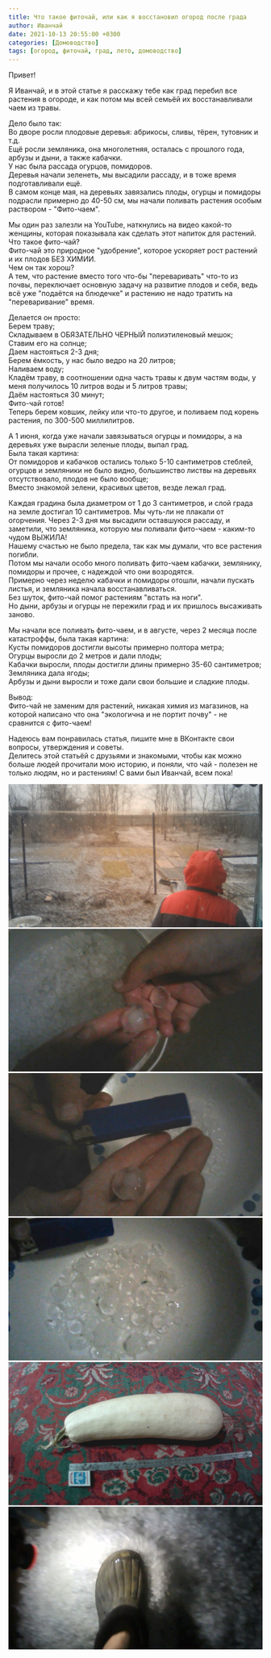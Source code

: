 ```yaml
---
title: Что такое фиточай, или как я восстановил огород после града
author: Иванчай
date: 2021-10-13 20:55:00 +0300
categories: [Домоводство]
tags: [огород, фиточай, град, лето, домоводство]
---
```


Привет!

Я Иванчай, и в этой статье я расскажу тебе как град перебил все
растения в огороде, и как потом мы всей семьёй их
восстанавливали чаем из травы.

Дело было так:  
Во дворе росли плодовые деревья: абрикосы, сливы, тёрен,
тутовник и т.д.  
Ещё росли земляника, она многолетняя, осталась с прошлого года,
арбузы и дыни, а также кабачки.  
У нас была рассада огурцов, помидоров.  
Деревья начали зеленеть, мы высадили рассаду, и в тоже время
подготавливали ещё.  
В самом конце мая, на деревьях завязались плоды, огурцы и
помидоры подрасли примерно до 40-50 см, мы начали поливать
растения особым раствором - "Фито-чаем".

Мы один раз залезли на YouTube, наткнулись на видео какой-то
женщины, которая показывала как сделать этот напиток для
растений.  
Что такое фито-чай?  
Фито-чай это природное "удобрение", которое ускоряет рост
растений и их плодов БЕЗ ХИМИИ.  
Чем он так хорош?  
А тем, что растение вместо того что-бы "переваривать" что-то из
почвы, переключает основную задачу на развитие плодов и себя,
ведь всё уже "подаётся на блюдечке" и растению не надо тратить
на "переваривание" время.

Делается он просто:  
Берем траву;  
Складываем в ОБЯЗАТЕЛЬНО ЧЕРНЫЙ полиэтиленовый мешок;  
Ставим его на солнце;  
Даем настояться 2-3 дня;  
Берем ёмкость, у наc было ведро на 20 литров;  
Наливаем воду;  
Кладём траву, в соотношении одна часть травы к двум частям воды,
у меня получилось 10 литров воды и 5 литров травы;  
Даём настояться 30 минут;  
Фито-чай готов!  
Теперь берем ковшик, лейку или что-то другое, и поливаем под
корень растения, по 300-500 миллилитров.

А 1 июня, когда уже начали завязываться огурцы и помидоры, а на
деревьях уже вырасли зеленые плоды, выпал град.  
Была такая картина:  
От помидоров и кабачков остались только 5-10 сантиметров
стеблей, огурцов и земляники не было видно, большинство листвы
на деревьях отсутствовало, плодов не было вообще;  
Вместо знакомой зелени, красивых цветов, везде лежал град.

Каждая градина была диаметром от 1 до 3 сантиметров, и слой
града на земле достигал 10 сантиметров.
Мы чуть-ли не плакали от огорчения.
Через 2-3 дня мы высадили оставшуюся рассаду, и заметили, что
земляника, которую мы поливали фито-чаем - каким-то чудом
ВЫЖИЛА!  
Нашему счастью не было предела, так как мы думали, что все
растения погибли.  
Потом мы начали особо много поливать фито-чаем кабачки,
землянику, помидоры и прочее, с надеждой что они возродятся.  
Примерно через неделю кабачки и помидоры отошли, начали пускать
листья, и земляника начала восстанавливаться.  
Без шуток, фито-чай помог растениям "встать на ноги".  
Но дыни, арбузы и огурцы не пережили град и их пришлось
высаживать заново.

Мы начали все поливать фито-чаем, и в августе, через 2 месяца
после катастроффы, была такая картина:  
Кусты помидоров достигли высоты примерно полтора метра;  
Огурцы выросли до 2 метров и дали плоды;  
Кабачки выросли, плоды достигли длины примерно 35-60
сантиметров;  
Земляника дала ягоды;  
Арбузы и дыни выросли и тоже дали свои большие и сладкие плоды.

Вывод:  
Фито-чай не заменим для растений, никакая химия из магазинов, на
которой написано что она "экологична и не портит почву" - не
сравнится с фито-чаем!

Надеюсь вам понравилась статья, пишите мне в ВКонтакте свои
вопросы, утверждения и советы.  
Делитесь этой статьёй с друзьями и знакомыми, чтобы как можно
больше людей прочитали мою историю, и поняли, что чай - полезен
не только людям, но и растениям!
С вами был Иванчай, всем пока!

![Фото](/uploads/2021-10-13-chto-takoe-fitochai/grad-i-chelovek.jpg)
![Фото](/uploads/2021-10-13-chto-takoe-fitochai/grad-i-ruki.jpg)
![Фото](/uploads/2021-10-13-chto-takoe-fitochai/grad-i-zhiga.jpg)
![Фото](/uploads/2021-10-13-chto-takoe-fitochai/gradiny-v-tarelke.jpg)
![Фото](/uploads/2021-10-13-chto-takoe-fitochai/kabachok.png)
![Фото](/uploads/2021-10-13-chto-takoe-fitochai/kalosha-i-grad.jpg)
